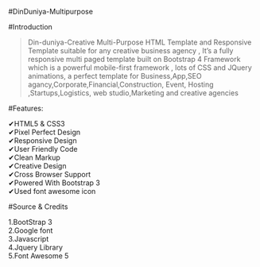 #DinDuniya-Multipurpose

#Introduction

>Din-duniya-Creative Multi-Purpose HTML Template and Responsive Template suitable for any creative business agency , It’s a fully responsive multi paged template built on Bootstrap 4 Framework which is a powerful mobile-first framework , lots of CSS and JQuery animations, a perfect template for Business,App,SEO agancy,Corporate,Financial,Construction, Event, Hosting ,Startups,Logistics, web studio,Marketing and creative agencies 

#Features:

✔HTML5 & CSS3 <br>
✔Pixel Perfect Design <br>
✔Responsive Design <br>
✔User Friendly Code <br>
✔Clean Markup <br>
✔Creative Design <br>
✔Cross Browser Support <br>
✔Powered With Bootstrap 3 <br>
✔Used font awesome icon <br>

#Source & Credits

1.BootStrap 3 <br>
2.Google font <br>
3.Javascript <br>
4.Jquery Library<br>
5.Font Awesome 5<br>


